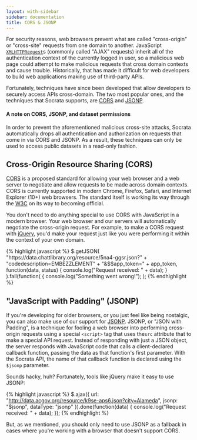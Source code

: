 ```yaml
---
layout: with-sidebar
sidebar: documentation
title: CORS & JSONP
---
```


For security reasons, web browsers prevent what are called "cross-origin" or "cross-site" requests from one domain to another. JavaScript [`XMLHTTPRequest`](http://www.w3schools.com/xml/xml_http.asp)s (commonly called "AJAX" requests) inherit all of the authentication context of the currently logged in user, so a malicious web page could attempt to make malicious requests that cross domain contexts and cause trouble. Historically, that has made it difficult for web developers to build web applications making use of third-party APIs.

Fortunately, techniques have since been developed that allow developers to securely access APIs cross-domain. The two most popular ones, and the techniques that Socrata supports, are [CORS](http://en.wikipedia.org/wiki/Cross-origin_resource_sharing) and [JSONP](http://en.wikipedia.org/wiki/JSONP).

<div class="alert alert-info">
  <h4>A note on CORS, JSONP, and dataset permissions</h4>
  <p>In order to prevent the aforementioned malicious cross-site attacks, Socrata automatically drops all authentication and authorization on requests that come in via CORS and JSONP. As a result, these techniques can only be used to access public datasets in a read-only fashion.</p>
</div>

## Cross-Origin Resource Sharing (CORS)

[CORS](http://en.wikipedia.org/wiki/Cross-origin_resource_sharing) is a proposed standard for allowing your web browser and a web server to negotiate and allow requests to be made across domain contexts. CORS is currently supported in modern Chrome, Firefox, Safari, and Internet Explorer (10+) web browsers. The standard itself is working its way through the [W3C](http://www.w3.org/) on its way to becoming official.

You don't need to do anything special to use CORS with JavaScript in a modern browser. Your web browser and our servers will automatically negotiate the cross-origin request. For example, to make a CORS request with [jQuery](http://jquery.com/), you'd make your request just like you were performing it within the context of your own domain.

{% highlight javascript %}
$.getJSON(
  "https://data.chattlibrary.org/resource/5na4-ggsr.json?"
    + "codedescription=EMBEZZLEMENT"
    + "&$$app_token=" + app_token,
  function(data, status) {
    console.log("Request received: " + data);
  }
).fail(function( {
  console.log("Something went wrong!");
);
{% endhighlight %}

## "JavaScript with Padding" (JSONP)

If you're developing for older browsers, or you just feel like being nostalgic, you can also make use of our support for [JSONP](http://en.wikipedia.org/wiki/JSONP). JSONP, or "JSON with Padding", is a technique for fooling a web browser into performing cross-origin requests using a special `<script>` tag that uses the`src` attribute that to make a special API request. Instead of responding with just a JSON object, the server responds with JavaScript code that calls a client-declared callback function, passing the data as that function's first parameter. With the Socrata API, the name of that callback function is declared using the `$jsonp` parameter.

Sounds hacky, huh? Fortunately, tools like jQuery make it easy to use JSONP:

{% highlight javascript %}
$.ajax({
  url: "http://data.acgov.org/resource/k9se-aps6.json?city=Alameda",
  jsonp: "$jsonp",
  dataType: "jsonp"
}).done(function(data) {
  console.log("Request received: " + data);
});
{% endhighlight %}

But, as we mentioned, you should only need to use JSONP as a fallback in cases where you're working with a browser that doesn't support CORS.





